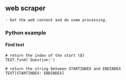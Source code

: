 ## web scraper
```
- Get the web content and do some processing.
```

### Python example
#### Find text
```
# return the index of the start (Q)
TEXT.find('Question:')

# return the string between STARTINDEX and ENDINDEX
TEXT[STARTINDEX: ENDINDEX]
```